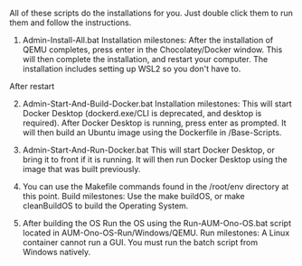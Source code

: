 All of these scripts do the installations for you.
Just double click them to run them and follow the instructions.

1. Admin-Install-All.bat
    Installation milestones:
    After the installation of QEMU completes, press enter in the Chocolatey/Docker window.
    This will then complete the installation, and restart your computer.
    The installation includes setting up WSL2 so you don't have to.

After restart

2. Admin-Start-And-Build-Docker.bat
    Installation milestones:
    This will start Docker Desktop (dockerd.exe/CLI is deprecated, and desktop is required).
    After Docker Desktop is running, press enter as prompted.
    It will then build an Ubuntu image using the Dockerfile in /Base-Scripts.

3. Admin-Start-And-Run-Docker.bat
    This will start Docker Desktop, or bring it to front if it is running.
    It will then run Docker Desktop using the image that was built previously.

4. You can use the Makefile commands found in the /root/env directory at this point.
    Build milestones:
    Use the make buildOS, or make cleanBuildOS to build the Operating System.

5. After building the OS
    Run the OS using the Run-AUM-Ono-OS.bat script located in AUM-Ono-OS-Run/Windows/QEMU.
    Run milestones:
    A Linux container cannot run a GUI. You must run the batch script from Windows natively.
